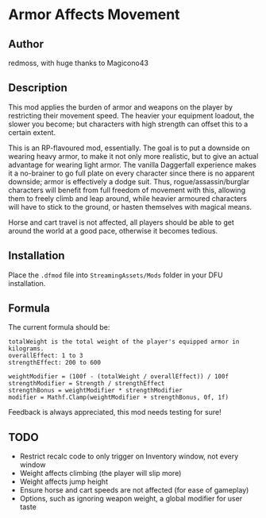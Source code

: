 # Armor Affects Movement

## Author

redmoss, with huge thanks to Magicono43

## Description

This mod applies the burden of armor and weapons on the player by restricting their movement speed. The heavier your equipment loadout, the slower you become; but characters with high strength can offset this to a certain extent.

This is an RP-flavoured mod, essentially. The goal is to put a downside on wearing heavy armor, to make it not only more realistic, but to give an actual advantage for wearing light armor. The vanilla Daggerfall experience makes it a no-brainer to go full plate on every character since there is no apparent downside; armor is effectively a dodge suit. Thus, rogue/assassin/burglar characters will benefit from full freedom of movement with this, allowing them to freely climb and leap around, while heavier armoured characters will have to stick to the ground, or hasten themselves with magical means.

Horse and cart travel is not affected, all players should be able to get around the world at a good pace, otherwise it becomes tedious.

## Installation

Place the `.dfmod` file into `StreamingAssets/Mods` folder in your DFU installation.

## Formula

The current formula should be:
```
totalWeight is the total weight of the player's equipped armor in kilograms.
overallEffect: 1 to 3
strengthEffect: 200 to 600

weightModifier = (100f - (totalWeight / overallEffect)) / 100f
strengthModifier = Strength / strengthEffect
strengthBonus = weightModifier * strengthModifier
modifier = Mathf.Clamp(weightModifier + strengthBonus, 0f, 1f)
```

Feedback is always appreciated, this mod needs testing for sure!

## TODO

- Restrict recalc code to only trigger on Inventory window, not every window
- Weight affects climbing (the player will slip more)
- Weight affects jump height
- Ensure horse and cart speeds are not affected (for ease of gameplay)
- Options, such as ignoring weapon weight, a global modifier for user taste
